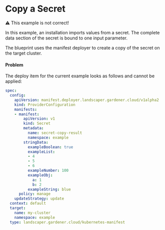 # Copy a Secret

:warning: This example is not correct!

In this example, an installation imports values from a secret.
The complete data section of the secret is bound to one input parameter.

The blueprint uses the manifest deployer to create a copy of the secret 
on the target cluster.

#### Problem

The deploy item for the current example looks as follows and cannot be applied:

```yaml
spec:
  config:
    apiVersion: manifest.deployer.landscaper.gardener.cloud/v1alpha2
    kind: ProviderConfiguration
    manifests:
    - manifest:
        apiVersion: v1
        kind: Secret
        metadata:
          name: secret-copy-result
          namespace: example
        stringData:
          exampleBoolean: true
          exampleList:
          - 4
          - 5
          - 6
          exampleNumber: 100
          exampleObj:
            a: 1
            b: 2
          exampleString: blue
      policy: manage
    updateStrategy: update
  context: default
  target:
    name: my-cluster
    namespace: example
  type: landscaper.gardener.cloud/kubernetes-manifest
```
